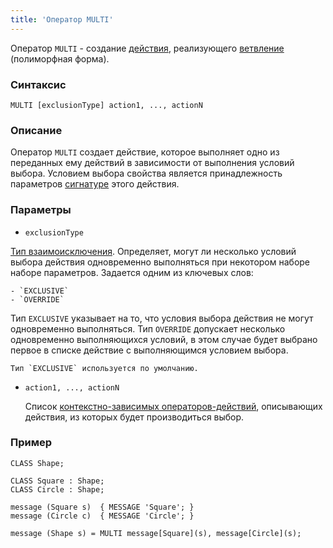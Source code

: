 ```yaml
---
title: 'Оператор MULTI'
---
```


Оператор `MULTI` - создание [действия](Actions.md), реализующего [ветвление](Branching_CASE_IF_MULTI_.md#poly) (полиморфная форма).

### Синтаксис

    MULTI [exclusionType] action1, ..., actionN 

### Описание

Оператор `MULTI` создает действие, которое выполняет одно из переданных ему действий в зависимости от выполнения условий выбора. Условием выбора свойства является принадлежность параметров [сигнатуре](CLASS_operator.md) этого действия. 

### Параметры

- `exclusionType`

[Тип взаимоисключения](Branching_CASE_IF_MULTI_.md#exclusive). Определяет, могут ли несколько условий выбора действия одновременно выполняться при некотором наборе наборе параметров. Задается одним из ключевых слов:

    - `EXCLUSIVE`
    - `OVERRIDE`

  Тип `EXCLUSIVE` указывает на то, что условия выбора действия не могут одновременно выполняться. Тип `OVERRIDE` допускает несколько одновременно выполняющихся условий, в этом случае будет выбрано первое в списке действие с выполняющимся условием выбора. 

    Тип `EXCLUSIVE` используется по умолчанию.

- `action1, ..., actionN`

    Список [контекстно-зависимых операторов-действий](Action_operator.md#contextdependent), описывающих действия, из которых будет производиться выбор.

### Пример

```lsf
CLASS Shape;

CLASS Square : Shape;
CLASS Circle : Shape;

message (Square s)  { MESSAGE 'Square'; }
message (Circle c)  { MESSAGE 'Circle'; }

message (Shape s) = MULTI message[Square](s), message[Circle](s);
```
